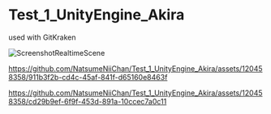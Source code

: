 # Test_1_UnityEngine_Akira
used with GitKraken

![ScreenshotRealtimeScene](https://github.com/NatsumeNiiChan/Test_1_UnityEngine_Akira/assets/120458358/c0c53447-69cc-4678-b713-4e0344d5597d)

https://github.com/NatsumeNiiChan/Test_1_UnityEngine_Akira/assets/120458358/911b3f2b-cd4c-45af-841f-d65160e8463f

https://github.com/NatsumeNiiChan/Test_1_UnityEngine_Akira/assets/120458358/cd29b9ef-6f9f-453d-891a-10ccec7a0c11


